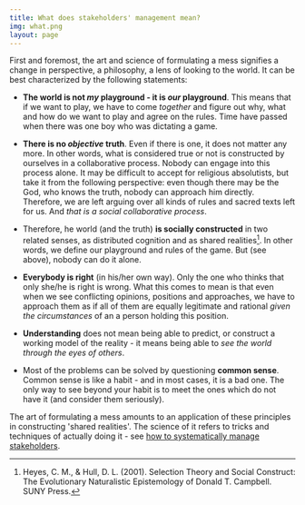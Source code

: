 ```yaml
---
title: What does stakeholders' management mean?
img: what.png
layout: page
---
```


First and foremost, the art and science of formulating a mess signifies a change in perspective, a philosophy, a lens of looking to the world. It can be best characterized by the following statements:

* **The world is not *my* playground - it is *our* playground**. This means that if we want to play, we have to come *together* and figure out why, what and how do we want to play and agree on the rules. Time have passed when there was one boy who was dictating a game.

* **There is no *objective* truth**. Even if there is one, it does not matter any more. In other words, what is considered true or not is constructed by ourselves in a collaborative process. Nobody can engage into this process alone. It may be difficult to accept for religious absolutists, but take it from the following perspective: even though there may be the God, who knows the truth, nobody can approach him directly. Therefore, we are left arguing over all kinds of rules and sacred texts left for us. And *that is a social collaborative process*.

* Therefore, he world (and the truth) **is socially constructed** in two related senses, as distributed cognition and as shared realities[^1]. In other words, we define our playground and rules of the game. But (see above), nobody can do it alone.

* **Everybody is right** (in his/her own way). Only the one who thinks that only she/he is right is wrong. What this comes to mean is that even when we see conflicting opinions, positions and approaches, we have to approach them as if all of them are equally legitimate and rational *given the circumstances* of an a person holding this position.

* **Understanding** does not mean being able to predict, or construct a working model of the reality - it means being able to *see the world through the eyes of others*.

* Most of the problems can be solved by questioning **common sense**. Common sense is like a habit - and in most cases, it is a bad one. The only way to see beyond your habit is to meet the ones which do not have it (and consider them seriously).

The art of formulating a mess amounts to an application of these principles in constructing 'shared realities'. The science of it refers to tricks and techniques of actually doing it - see <a href="{{ site.baseurl}}/content/how">how to systematically manage stakeholders</a>. 

[^1]: Heyes, C. M., & Hull, D. L. (2001). Selection Theory and Social Construct: The Evolutionary Naturalistic Epistemology of Donald T. Campbell. SUNY Press.
